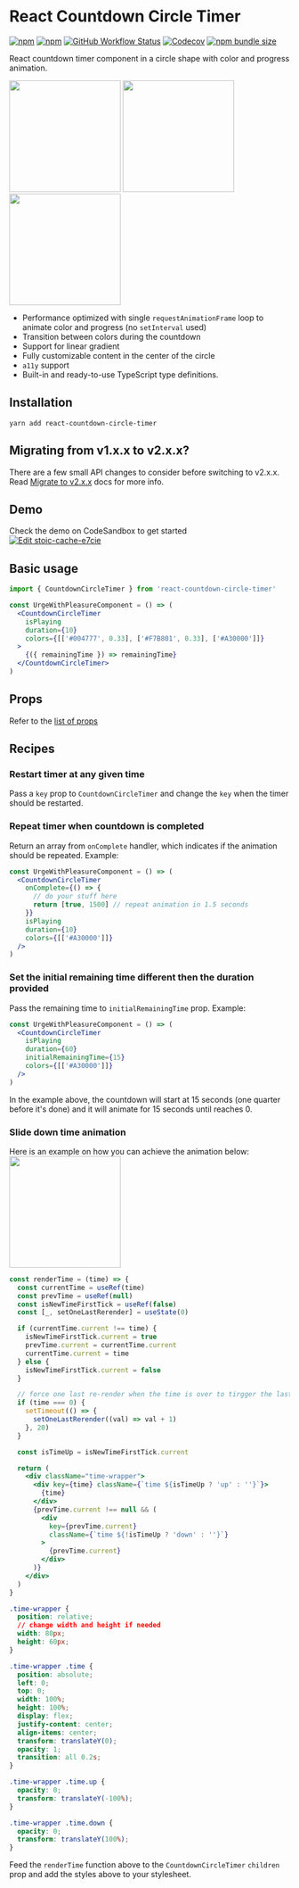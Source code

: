 # React Countdown Circle Timer

[![npm](https://img.shields.io/npm/v/react-countdown-circle-timer)](https://www.npmjs.com/package/react-countdown-circle-timer)
[![npm](https://img.shields.io/npm/dw/react-countdown-circle-timer)](https://www.npmjs.com/package/react-countdown-circle-timer)
[![GitHub Workflow Status](https://img.shields.io/github/workflow/status/vydimitrov/react-countdown-circle-timer/Codecov%20Coverage)](https://codecov.io/gh/vydimitrov/react-countdown-circle-timer)
[![Codecov](https://img.shields.io/codecov/c/gh/vydimitrov/react-countdown-circle-timer)](https://codecov.io/gh/vydimitrov/react-countdown-circle-timer)
[![npm bundle size](https://img.shields.io/bundlephobia/min/react-countdown-circle-timer)](https://bundlephobia.com/result?p=react-countdown-circle-timer@1.0.6)

React countdown timer component in a circle shape with color and progress animation.

<img src="https://user-images.githubusercontent.com/10707142/66097204-ca68c200-e59d-11e9-9b70-688409755aaa.gif" width="200"> <img src="https://user-images.githubusercontent.com/10707142/65935516-a0869280-e419-11e9-9bb0-40c4d1ef2bbe.gif" width="200"> <img src="https://user-images.githubusercontent.com/10707142/65963815-cfbdf380-e45b-11e9-809d-970174e88914.gif" width="200">

- Performance optimized with single `requestAnimationFrame` loop to animate color and progress (no `setInterval` used)
- Transition between colors during the countdown
- Support for linear gradient
- Fully customizable content in the center of the circle
- `a11y` support
- Built-in and ready-to-use TypeScript type definitions.

## Installation

```
yarn add react-countdown-circle-timer
```

## Migrating from v1.x.x to v2.x.x?

There are a few small API changes to consider before switching to v2.x.x. Read [Migrate to v2.x.x](https://github.com/vydimitrov/react-countdown-circle-timer/blob/master/MIGRATE_TO_v2.md) docs for more info.

## Demo

Check the demo on CodeSandbox to get started  
[![Edit stoic-cache-e7cie](https://codesandbox.io/static/img/play-codesandbox.svg)](https://codesandbox.io/s/stoic-cache-e7cie?fontsize=14&hidenavigation=1&theme=dark)

## Basic usage

```jsx
import { CountdownCircleTimer } from 'react-countdown-circle-timer'

const UrgeWithPleasureComponent = () => (
  <CountdownCircleTimer
    isPlaying
    duration={10}
    colors={[['#004777', 0.33], ['#F7B801', 0.33], ['#A30000']]}
  >
    {({ remainingTime }) => remainingTime}
  </CountdownCircleTimer>
)
```

## Props

Refer to the [list of props](https://github.com/vydimitrov/react-countdown-circle-timer#props)

## Recipes

### Restart timer at any given time

Pass a `key` prop to `CountdownCircleTimer` and change the `key` when the timer should be restarted.

### Repeat timer when countdown is completed

Return an array from `onComplete` handler, which indicates if the animation should be repeated. Example:

```jsx
const UrgeWithPleasureComponent = () => (
  <CountdownCircleTimer
    onComplete={() => {
      // do your stuff here
      return [true, 1500] // repeat animation in 1.5 seconds
    }}
    isPlaying
    duration={10}
    colors={[['#A30000']]}
  />
)
```

### Set the initial remaining time different then the duration provided

Pass the remaining time to `initialRemainingTime` prop. Example:

```jsx
const UrgeWithPleasureComponent = () => (
  <CountdownCircleTimer
    isPlaying
    duration={60}
    initialRemainingTime={15}
    colors={[['#A30000']]}
  />
)
```

In the example above, the countdown will start at 15 seconds (one quarter before it's done) and it will animate for 15 seconds until reaches 0.

### Slide down time animation

Here is an example on how you can achieve the animation below:  
<img src="https://user-images.githubusercontent.com/10707142/65963815-cfbdf380-e45b-11e9-809d-970174e88914.gif" width="200">

```jsx
const renderTime = (time) => {
  const currentTime = useRef(time)
  const prevTime = useRef(null)
  const isNewTimeFirstTick = useRef(false)
  const [_, setOneLastRerender] = useState(0)

  if (currentTime.current !== time) {
    isNewTimeFirstTick.current = true
    prevTime.current = currentTime.current
    currentTime.current = time
  } else {
    isNewTimeFirstTick.current = false
  }

  // force one last re-render when the time is over to tirgger the last animation
  if (time === 0) {
    setTimeout(() => {
      setOneLastRerender((val) => val + 1)
    }, 20)
  }

  const isTimeUp = isNewTimeFirstTick.current

  return (
    <div className="time-wrapper">
      <div key={time} className={`time ${isTimeUp ? 'up' : ''}`}>
        {time}
      </div>
      {prevTime.current !== null && (
        <div
          key={prevTime.current}
          className={`time ${!isTimeUp ? 'down' : ''}`}
        >
          {prevTime.current}
        </div>
      )}
    </div>
  )
}
```

```css
.time-wrapper {
  position: relative;
  // change width and height if needed
  width: 80px;
  height: 60px;
}

.time-wrapper .time {
  position: absolute;
  left: 0;
  top: 0;
  width: 100%;
  height: 100%;
  display: flex;
  justify-content: center;
  align-items: center;
  transform: translateY(0);
  opacity: 1;
  transition: all 0.2s;
}

.time-wrapper .time.up {
  opacity: 0;
  transform: translateY(-100%);
}

.time-wrapper .time.down {
  opacity: 0;
  transform: translateY(100%);
}
```

Feed the `renderTime` function above to the `CountdownCircleTimer` `children` prop and add the styles above to your stylesheet.
